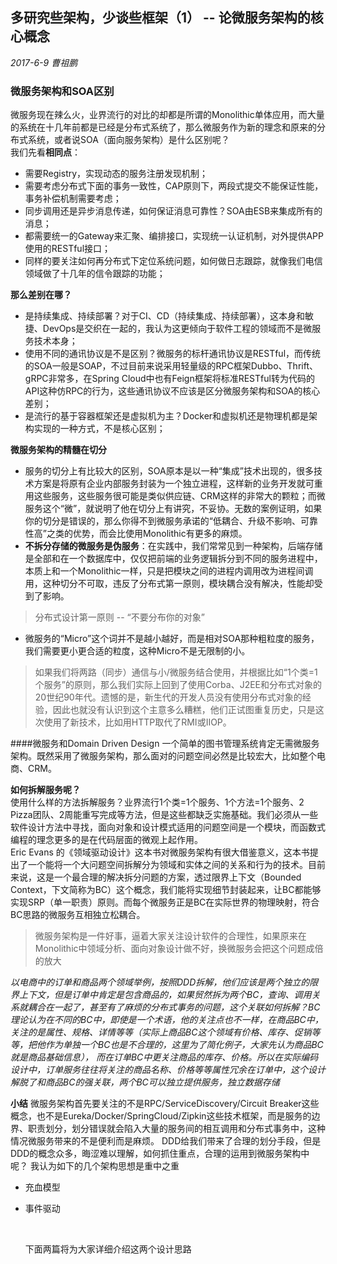 多研究些架构，少谈些框架（1） -- 论微服务架构的核心概念
--------


*2017-6-9 曹祖鹏*

### 微服务架构和SOA区别
微服务现在辣么火，业界流行的对比的却都是所谓的Monolithic单体应用，而大量的系统在十几年前都是已经是分布式系统了，那么微服务作为新的理念和原来的分布式系统，或者说SOA（面向服务架构）是什么区别呢？    
我们先看**相同点**：
- 需要Registry，实现动态的服务注册发现机制；
- 需要考虑分布式下面的事务一致性，CAP原则下，两段式提交不能保证性能，事务补偿机制需要考虑；
- 同步调用还是异步消息传递，如何保证消息可靠性？SOA由ESB来集成所有的消息；
- 都需要统一的Gateway来汇聚、编排接口，实现统一认证机制，对外提供APP使用的RESTful接口；
- 同样的要关注如何再分布式下定位系统问题，如何做日志跟踪，就像我们电信领域做了十几年的信令跟踪的功能；

**那么差别在哪？**

- 是持续集成、持续部署？对于CI、CD（持续集成、持续部署），这本身和敏捷、DevOps是交织在一起的，我认为这更倾向于软件工程的领域而不是微服务技术本身；
- 使用不同的通讯协议是不是区别？微服务的标杆通讯协议是RESTful，而传统的SOA一般是SOAP，不过目前来说采用轻量级的RPC框架Dubbo、Thrift、gRPC非常多，在Spring Cloud中也有Feign框架将标准RESTful转为代码的API这种仿RPC的行为，这些通讯协议不应该是区分微服务架构和SOA的核心差别；
- 是流行的基于容器框架还是虚拟机为主？Docker和虚拟机还是物理机都是架构实现的一种方式，不是核心区别；

**微服务架构的精髓在切分**
- 服务的切分上有比较大的区别，SOA原本是以一种“集成”技术出现的，很多技术方案是将原有企业内部服务封装为一个独立进程，这样新的业务开发就可重用这些服务，这些服务很可能是类似供应链、CRM这样的非常大的颗粒；而微服务这个“微”，就说明了他在切分上有讲究，不妥协。无数的案例证明，如果你的切分是错误的，那么你得不到微服务承诺的“低耦合、升级不影响、可靠性高”之类的优势，而会比使用Monolithic有更多的麻烦。
- **不拆分存储的微服务是伪服务**：在实践中，我们常常见到一种架构，后端存储是全部和在一个数据库中，仅仅把前端的业务逻辑拆分到不同的服务进程中，本质上和一个Monolithic一样，只是把模块之间的进程内调用改为进程间调用，这种切分不可取，违反了分布式第一原则，模块耦合没有解决，性能却受到了影响。
> 分布式设计第一原则 -- “不要分布你的对象”    

- 微服务的“Micro”这个词并不是越小越好，而是相对SOA那种粗粒度的服务，我们需要更小更合适的粒度，这种Micro不是无限制的小。
> 如果我们将两路（同步）通信与小/微服务结合使用，并根据比如“1个类=1个服务”的原则，那么我们实际上回到了使用Corba、J2EE和分布式对象的20世纪90年代。遗憾的是，新生代的开发人员没有使用分布式对象的经验，因此也就没有认识到这个主意多么糟糕，他们正试图重复历史，只是这次使用了新技术，比如用HTTP取代了RMI或IIOP。    


####微服务和Domain Driven Design
一个简单的图书管理系统肯定无需微服务架构。既然采用了微服务架构，那么面对的问题空间必然是比较宏大，比如整个电商、CRM。

**如何拆解服务呢？**    
使用什么样的方法拆解服务？业界流行1个类=1个服务、1个方法=1个服务、2 Pizza团队、2周能重写完成等方法，但是这些都缺乏实施基础。我们必须从一些软件设计方法中寻找，面向对象和设计模式适用的问题空间是一个模块，而函数式编程的理念更多的是在代码层面的微观上起作用。     
Eric Evans 的《领域驱动设计》这本书对微服务架构有很大借鉴意义，这本书提出了一个能将一个大问题空间拆解分为领域和实体之间的关系和行为的技术。目前来说，这是一个最合理的解决拆分问题的方案，透过限界上下文（Bounded Context，下文简称为BC）这个概念，我们能将实现细节封装起来，让BC都能够实现SRP（单一职责）原则。而每个微服务正是BC在实际世界的物理映射，符合BC思路的微服务互相独立松耦合。

> 微服务架构是一件好事，逼着大家关注设计软件的合理性，如果原来在Monolithic中领域分析、面向对象设计做不好，换微服务会把这个问题成倍的放大

*以电商中的订单和商品两个领域举例，按照DDD拆解，他们应该是两个独立的限界上下文，但是订单中肯定是包含商品的，如果贸然拆为两个BC，查询、调用关系就耦合在一起了，甚至有了麻烦的分布式事务的问题，这个关联如何拆解？BC理论认为在不同的BC中，即使是一个术语，他的关注点也不一样，在商品BC中，关注的是属性、规格、详情等等（实际上商品BC这个领域有价格、库存、促销等等，把他作为单独一个BC也是不合理的，这里为了简化例子，大家先认为商品BC就是商品基础信息）， 而在订单BC中更关注商品的库存、价格。所以在实际编码设计中，订单服务往往将关注的商品名称、价格等等属性冗余在订单中，这个设计解脱了和商品BC的强关联，两个BC可以独立提供服务，独立数据存储*

**小结**
微服务架构首先要关注的不是RPC/ServiceDiscovery/Circuit Breaker这些概念，也不是Eureka/Docker/SpringCloud/Zipkin这些技术框架，而是服务的边界、职责划分，划分错误就会陷入大量的服务间的相互调用和分布式事务中，这种情况微服务带来的不是便利而是麻烦。
DDD给我们带来了合理的划分手段，但是DDD的概念众多，晦涩难以理解，如何抓住重点，合理的运用到微服务架构中呢？
我认为如下的几个架构思想是重中之重
- 充血模型

- 事件驱动    

  ​

  下面两篇将为大家详细介绍这两个设计思路



